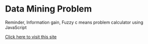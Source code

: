 # Data Mining Problem
Reminder, Information gain, Fuzzy c means problem calculator using JavaScript

[Click here to visit this site](https://data-mining-problem-sakib.netlify.app/)
